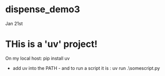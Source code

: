 # dispense_demo3
Jan 21st

# THis is a 'uv' project!
On my local host: 
pip install uv 
 - add uv into the PATH - 
 and to run a script it is : uv run .\somescript.py 
